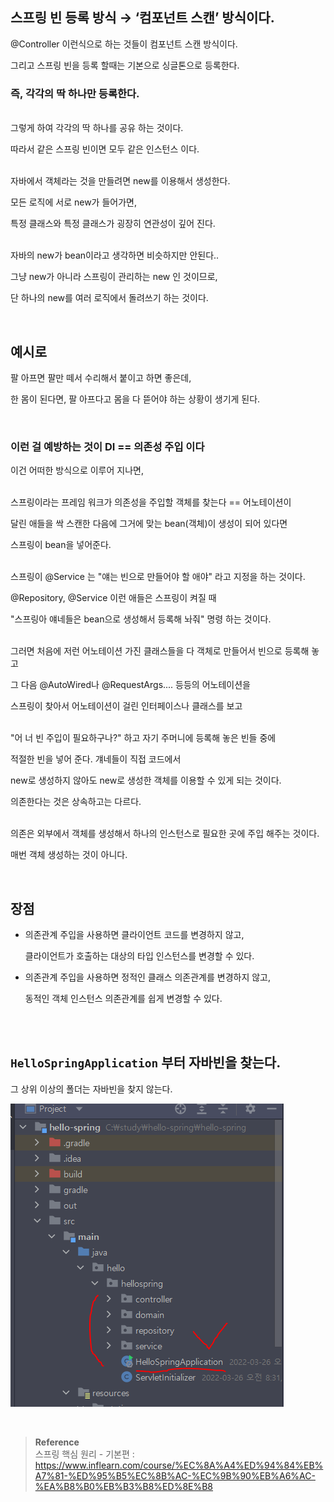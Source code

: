 ## 스프링 빈 등록 방식 → ‘컴포넌트 스캔’ 방식이다.

@Controller 이런식으로 하는 것들이 컴포넌트 스캔 방식이다.

그리고 스프링 빈을 등록 할때는 기본으로 싱글톤으로 등록한다.

### 즉, 각각의 딱 하나만 등록한다. 

<br/>그렇게 하여 각각의 딱 하나를 공유 하는 것이다.

따라서 같은 스프링 빈이면 모두 같은 인스턴스 이다.

<br/>자바에서 객체라는 것을 만들려면 new를 이용해서 생성한다.

모든 로직에 서로 new가 들어가면,

특정 클래스와 특정 클래스가 굉장히 연관성이 깊어 진다.

<br/>자바의 new가 bean이라고 생각하면 비슷하지만 안된다.. 

그냥 new가 아니라 스프링이 관리하는 new 인 것이므로,

단 하나의 new를 여러 로직에서 돌려쓰기 하는 것이다.

<br/>

## 예시로

팔 아프면 팔만 떼서 수리해서 붙이고 하면 좋은데, 

한 몸이 된다면, 팔 아프다고 몸을 다 뜯어야 하는 상황이 생기게 된다.

<br/>

### 이런 걸 예방하는 것이 **DI == 의존성 주입** 이다

이건 어떠한 방식으로 이루어 지나면, 

<br/>스프링이라는 프레임 워크가 의존성을 주입할 객체를 찾는다 == 어노테이션이 

달린 애들을 싹 스캔한 다음에 그거에 맞는 bean(객체)이 생성이 되어 있다면 

스프링이 bean을 넣어준다.

<br/>스프링이 @Service 는 "얘는 빈으로 만들어야 할 애야" 라고 지정을 하는 것이다.

@Repository, @Service 이런 애들은 스프링이 켜질 때 

"스프링아 얘네들은 bean으로 생성해서 등록해 놔줘" 명령 하는 것이다.

<br/>그러면 처음에 저런 어노테이션 가진 클래스들을 다 객체로 만들어서 빈으로 등록해 놓고 

그 다음 @AutoWired나 @RequestArgs.... 등등의 어노테이션을 

스프링이 찾아서 어노테이션이 걸린 인터페이스나 클래스를 보고

<br/>"어 너 빈 주입이 필요하구나?" 하고 자기 주머니에 등록해 놓은 빈들 중에 

적절한 빈을 넣어 준다. 걔네들이 직접 코드에서 

new로 생성하지 않아도 new로 생성한 객체를 이용할 수 있게 되는 것이다.

의존한다는 것은 상속하고는 다르다.

<br/>의존은 외부에서 객체를 생성해서 하나의 인스턴스로 필요한 곳에 주입 해주는 것이다.

매번 객체 생성하는 것이 아니다.

<br/>

## 장점

- 의존관계 주입을 사용하면 클라이언트 코드를 변경하지 않고,
    
    클라이언트가 호출하는 대상의 타입 인스턴스를 변경할 수 있다.
    

- 의존관계 주입을 사용하면 정적인 클래스 의존관계를 변경하지 않고,
    
    동적인 객체 인스턴스 의존관계를 쉽게 변경할 수 있다.


<br/><br/>


## `HelloSpringApplication` 부터 자바빈을 찾는다.

그 상위 이상의 폴더는 자바빈을 찾지 않는다.

![이미지](/programming/img/스7.PNG)


<br/>

>**Reference** <br/>스프링 핵심 원리 - 기본편 : https://www.inflearn.com/course/%EC%8A%A4%ED%94%84%EB%A7%81-%ED%95%B5%EC%8B%AC-%EC%9B%90%EB%A6%AC-%EA%B8%B0%EB%B3%B8%ED%8E%B8
